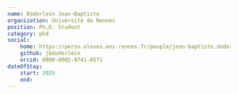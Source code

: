 ```yaml
---
name: Döderlein Jean-Baptiste
organization: Université de Rennes
position: Ph.D. Student
category: phd
social:
    home: https://perso.eleves.ens-rennes.fr/people/jean-baptiste.doderlein/
    github: jbdoderlein
    orcid: 0000-0002-9741-8571
dateOfStay: 
    start: 2025
    end: 
---
```

